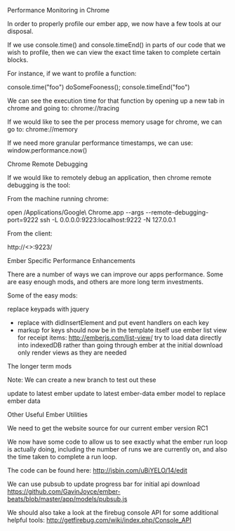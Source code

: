 Performance Monitoring in Chrome

In order to properly profile our ember app, we now have a few tools at our disposal.

If we use console.time() and console.timeEnd() in parts of our code that we wish to profile, 
then we can view the exact time taken to complete certain blocks.

For instance, if we want to profile a function:

console.time("foo")
doSomeFooness();
console.timeEnd("foo")

We can see the execution time for that function by opening up a new tab in chrome and going to: chrome://tracing

If we would like to see the per process memory usage for chrome, we can go to: chrome://memory

If we need more granular performance timestamps, we can use: window.performance.now()


Chrome Remote Debugging

If we would like to remotely debug an application, then chrome remote debugging is the tool:

From the machine running chrome:

open /Applications/Google\ Chrome.app --args --remote-debugging-port=9222
ssh -L 0.0.0.0:9223:localhost:9222 -N 127.0.0.1

From the client: 

http://<<ip>>:9223/


Ember Specific Performance Enhancements

There are a number of ways we can improve our apps performance.
Some are easy enough mods, and others are more long term investments.

Some of the easy mods:

replace keypads with jquery
  - replace with didInsertElement and put event handlers on each key
  - markup for keys should now be in the template itself
use ember list view for receipt items: http://emberjs.com/list-view/
try to load data directly into indexedDB rather than going through ember at the initial download
only render views as they are needed

The longer term mods

Note: We can create a new branch to test out these

update to latest ember
update to latest ember-data
ember model to replace ember data


Other Useful Ember Utilities

We need to get the website source for our current ember version RC1

We now have some code to allow us to see exactly what the ember run loop is actually doing, 
including the number of runs we are currently on, and also the time taken to complete a run loop.

The code can be found here: http://jsbin.com/uBiYELO/14/edit

We can use pubsub to update progress bar for initial api download https://github.com/GavinJoyce/ember-beats/blob/master/app/models/pubsub.js

We should also take a look at the firebug console API for some additional helpful tools: http://getfirebug.com/wiki/index.php/Console_API
